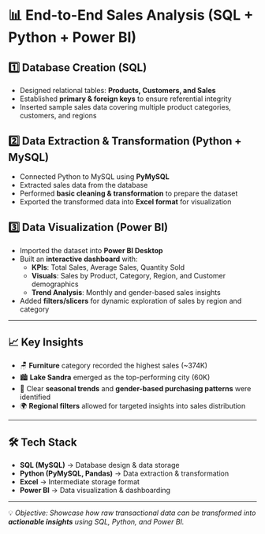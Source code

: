 <h1>📊 End-to-End Sales Analysis (SQL + Python + Power BI)</h1>

<h2>1️⃣ Database Creation (SQL)</h2>
<ul>
  <li>Designed relational tables: <b>Products, Customers, and Sales</b></li>
  <li>Established <b>primary & foreign keys</b> to ensure referential integrity</li>
  <li>Inserted sample sales data covering multiple product categories, customers, and regions</li>
</ul>

<h2>2️⃣ Data Extraction & Transformation (Python + MySQL)</h2>
<ul>
  <li>Connected Python to MySQL using <b>PyMySQL</b></li>
  <li>Extracted sales data from the database</li>
  <li>Performed <b>basic cleaning & transformation</b> to prepare the dataset</li>
  <li>Exported the transformed data into <b>Excel format</b> for visualization</li>
</ul>

<h2>3️⃣ Data Visualization (Power BI)</h2>
<ul>
  <li>Imported the dataset into <b>Power BI Desktop</b></li>
  <li>Built an <b>interactive dashboard</b> with:
    <ul>
      <li><b>KPIs</b>: Total Sales, Average Sales, Quantity Sold</li>
      <li><b>Visuals</b>: Sales by Product, Category, Region, and Customer demographics</li>
      <li><b>Trend Analysis</b>: Monthly and gender-based sales insights</li>
    </ul>
  </li>
  <li>Added <b>filters/slicers</b> for dynamic exploration of sales by region and category</li>
</ul>

<hr>

<h2>📈 Key Insights</h2>
<ul>
  <li>🪑 <b>Furniture</b> category recorded the highest sales (~374K)</li>
  <li>🏙️ <b>Lake Sandra</b> emerged as the top-performing city (60K)</li>
  <li>📅 Clear <b>seasonal trends</b> and <b>gender-based purchasing patterns</b> were identified</li>
  <li>🌍 <b>Regional filters</b> allowed for targeted insights into sales distribution</li>
</ul>

<hr>

<h2>🛠️ Tech Stack</h2>
<ul>
  <li><b>SQL (MySQL)</b> → Database design & data storage</li>
  <li><b>Python (PyMySQL, Pandas)</b> → Data extraction & transformation</li>
  <li><b>Excel</b> → Intermediate storage format</li>
  <li><b>Power BI</b> → Data visualization & dashboarding</li>
</ul>

<hr>

<p>💡 <i>Objective: Showcase how raw transactional data can be transformed into <b>actionable insights</b> using SQL, Python, and Power BI.</i></p>
